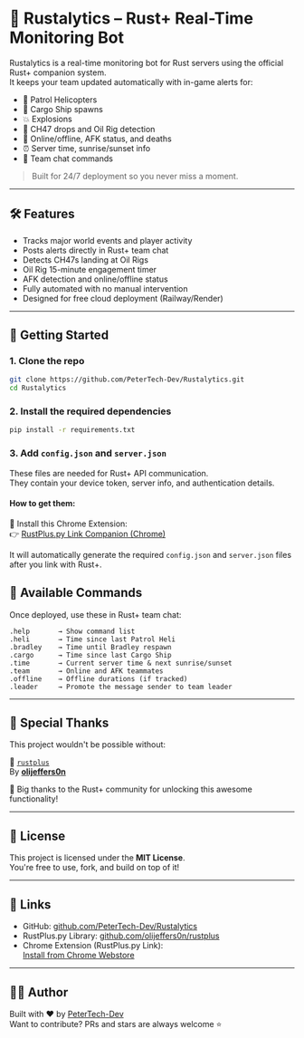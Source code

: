 # 🧠 Rustalytics – Rust+ Real-Time Monitoring Bot

Rustalytics is a real-time monitoring bot for Rust servers using the official Rust+ companion system.  
It keeps your team updated automatically with in-game alerts for:

- 🚁 Patrol Helicopters  
- 🚢 Cargo Ship spawns  
- 💥 Explosions  
- 🎯 CH47 drops and Oil Rig detection  
- 🧍 Online/offline, AFK status, and deaths  
- ⏰ Server time, sunrise/sunset info  
- 💬 Team chat commands  

> Built for 24/7 deployment so you never miss a moment.

---

## 🛠 Features

- Tracks major world events and player activity
- Posts alerts directly in Rust+ team chat
- Detects CH47s landing at Oil Rigs
- Oil Rig 15-minute engagement timer
- AFK detection and online/offline status
- Fully automated with no manual intervention
- Designed for free cloud deployment (Railway/Render)

---

## 🚀 Getting Started

### 1. Clone the repo

```bash
git clone https://github.com/PeterTech-Dev/Rustalytics.git
cd Rustalytics
```

### 2. Install the required dependencies

```bash
pip install -r requirements.txt
```

### 3. Add `config.json` and `server.json`

These files are needed for Rust+ API communication.  
They contain your device token, server info, and authentication details.

#### How to get them:

🧩 Install this Chrome Extension:  
👉 [RustPlus.py Link Companion (Chrome)](https://chrome.google.com/webstore/detail/rustpluspy-link-companion/gojhnmnggbnflhdcpcemeahejhcimnlf?hl=en)

It will automatically generate the required `config.json` and `server.json` files after you link with Rust+.

## 💬 Available Commands

Once deployed, use these in Rust+ team chat:

```plaintext
.help       → Show command list
.heli       → Time since last Patrol Heli
.bradley    → Time until Bradley respawn
.cargo      → Time since last Cargo Ship
.time       → Current server time & next sunrise/sunset
.team       → Online and AFK teammates
.offline    → Offline durations (if tracked)
.leader     → Promote the message sender to team leader
```

---

## 🙏 Special Thanks

This project wouldn't be possible without:

🧠 [`rustplus`](https://github.com/olijeffers0n/rustplus)  
By [**olijeffers0n**](https://github.com/olijeffers0n)

👏 Big thanks to the Rust+ community for unlocking this awesome functionality!

---

## 📜 License

This project is licensed under the **MIT License**.  
You're free to use, fork, and build on top of it!

---

## 🔗 Links

- GitHub: [github.com/PeterTech-Dev/Rustalytics](https://github.com/PeterTech-Dev/Rustalytics)
- RustPlus.py Library: [github.com/olijeffers0n/rustplus](https://github.com/olijeffers0n/rustplus)
- Chrome Extension (RustPlus.py Link):  
  [Install from Chrome Webstore](https://chrome.google.com/webstore/detail/rustpluspy-link-companion/gojhnmnggbnflhdcpcemeahejhcimnlf?hl=en)

---

## 👨‍💻 Author

Built with ❤️ by [PeterTech-Dev](https://github.com/PeterTech-Dev)  
Want to contribute? PRs and stars are always welcome ⭐
